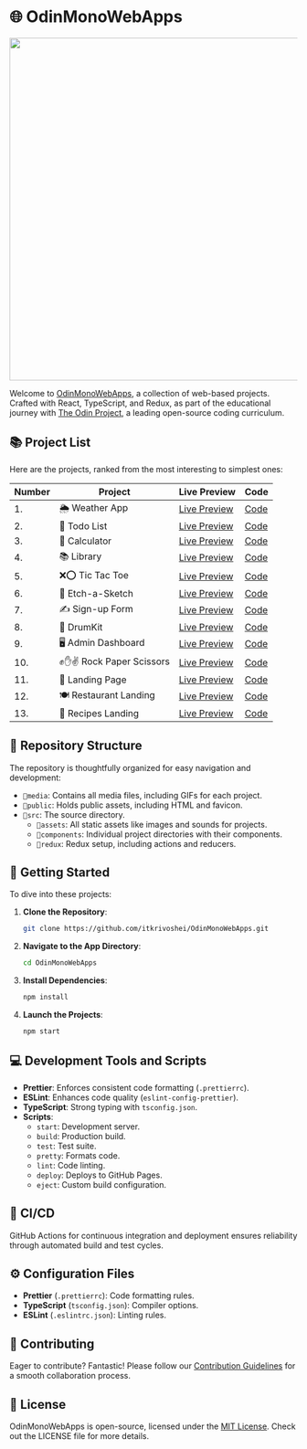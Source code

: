 # 🌐 OdinMonoWebApps

<p align="center">
  <img src="https://github.com/itkrivoshei/OdinMonoWebApps/blob/main/media/OdinMonoWebApps.gif?raw=true" height="600">
</p>

Welcome to [OdinMonoWebApps](https://itkrivoshei.github.io/OdinMonoWebApps), a collection of web-based projects. Crafted with React, TypeScript, and Redux, as part of the educational journey with [The Odin Project](https://www.theodinproject.com), a leading open-source coding curriculum.

## 📚 Project List

Here are the projects, ranked from the most interesting to simplest ones:

| Number | Project                    | Live Preview                                                                      | Code                                                                                              |
| ------ | -------------------------- | --------------------------------------------------------------------------------- | ------------------------------------------------------------------------------------------------- |
| 1.     | 🌦️ Weather App             | [Live Preview](https://itkrivoshei.github.io/OdinMonoWebApps/#/WeatherApp)        | [Code](https://github.com/itkrivoshei/OdinMonoWebApps/tree/main/src/components/WeatherApp)        |
| 2.     | 📝 Todo List               | [Live Preview](https://itkrivoshei.github.io/OdinMonoWebApps/#/TodoApp)           | [Code](https://github.com/itkrivoshei/OdinMonoWebApps/tree/main/src/components/TodoList)          |
| 3.     | 🧮 Calculator              | [Live Preview](https://itkrivoshei.github.io/OdinMonoWebApps/#/Calculator)        | [Code](https://github.com/itkrivoshei/OdinMonoWebApps/tree/main/src/components/Calculator)        |
| 4.     | 📚 Library                 | [Live Preview](https://itkrivoshei.github.io/OdinMonoWebApps/#/BookLibrary)       | [Code](https://github.com/itkrivoshei/OdinMonoWebApps/tree/main/src/components/LibraryApp)        |
| 5.     | ❌⭕ Tic Tac Toe           | [Live Preview](https://itkrivoshei.github.io/OdinMonoWebApps/#/TicTacToe)         | [Code](https://github.com/itkrivoshei/OdinMonoWebApps/tree/main/src/components/TicTacToe)         |
| 6.     | 🎨 Etch-a-Sketch           | [Live Preview](https://itkrivoshei.github.io/OdinMonoWebApps/#/EtchASketch)       | [Code](https://github.com/itkrivoshei/OdinMonoWebApps/tree/main/src/components/EtchASketch)       |
| 7.     | ✍️ Sign-up Form            | [Live Preview](https://itkrivoshei.github.io/OdinMonoWebApps/#/SignUpForm)        | [Code](https://github.com/itkrivoshei/OdinMonoWebApps/tree/main/src/components/SignUpForm)        |
| 8.     | 🥁 DrumKit                 | [Live Preview](https://itkrivoshei.github.io/OdinMonoWebApps/#/DrumKit)           | [Code](https://github.com/itkrivoshei/OdinMonoWebApps/tree/main/src/components/DrumKit)           |
| 9.     | 🖥️ Admin Dashboard         | [Live Preview](https://itkrivoshei.github.io/OdinMonoWebApps/#/DashLanding)       | [Code](https://github.com/itkrivoshei/OdinMonoWebApps/tree/main/src/components/AdminDashboard)    |
| 10.    | ✊✋✌️ Rock Paper Scissors | [Live Preview](https://itkrivoshei.github.io/OdinMonoWebApps/#/RockPaperScissors) | [Code](https://github.com/itkrivoshei/OdinMonoWebApps/tree/main/src/components/RockPaperScissors) |
| 11.    | 🚀 Landing Page            | [Live Preview](https://itkrivoshei.github.io/OdinMonoWebApps/#/Landing)           | [Code](https://github.com/itkrivoshei/OdinMonoWebApps/tree/main/src/components/LandingPage)       |
| 12.    | 🍽️ Restaurant Landing      | [Live Preview](https://itkrivoshei.github.io/OdinMonoWebApps/#/Restaurant)        | [Code](https://github.com/itkrivoshei/OdinMonoWebApps/tree/main/src/components/RestaurantPage)    |
| 13.    | 🍳 Recipes Landing         | [Live Preview](https://itkrivoshei.github.io/OdinMonoWebApps/#/OdinRecipes)       | [Code](https://github.com/itkrivoshei/OdinMonoWebApps/tree/main/src/components/Recipes)           |

## 📁 Repository Structure

The repository is thoughtfully organized for easy navigation and development:

- `📂media`: Contains all media files, including GIFs for each project.
- `📂public`: Holds public assets, including HTML and favicon.
- `📂src`: The source directory.
  - `📂assets`: All static assets like images and sounds for projects.
  - `📂components`: Individual project directories with their components.
  - `📂redux`: Redux setup, including actions and reducers.

## 🚀 Getting Started

To dive into these projects:

1. **Clone the Repository**:
   ```bash
   git clone https://github.com/itkrivoshei/OdinMonoWebApps.git
   ```
2. **Navigate to the App Directory**:
   ```bash
   cd OdinMonoWebApps
   ```
3. **Install Dependencies**:
   ```bash
   npm install
   ```
4. **Launch the Projects**:
   ```bash
   npm start
   ```

## 💻 Development Tools and Scripts

- **Prettier**: Enforces consistent code formatting (`.prettierrc`).
- **ESLint**: Enhances code quality (`eslint-config-prettier`).
- **TypeScript**: Strong typing with `tsconfig.json`.
- **Scripts**:
  - `start`: Development server.
  - `build`: Production build.
  - `test`: Test suite.
  - `pretty`: Formats code.
  - `lint`: Code linting.
  - `deploy`: Deploys to GitHub Pages.
  - `eject`: Custom build configuration.

## 🔄 CI/CD

GitHub Actions for continuous integration and deployment ensures reliability through automated build and test cycles.

## ⚙️ Configuration Files

- **Prettier** (`.prettierrc`): Code formatting rules.
- **TypeScript** (`tsconfig.json`): Compiler options.
- **ESLint** (`.eslintrc.json`): Linting rules.

## 🤝 Contributing

Eager to contribute? Fantastic! Please follow our [Contribution Guidelines](CONTRIBUTING.md) for a smooth collaboration process.

## 📜 License

OdinMonoWebApps is open-source, licensed under the [MIT License](LICENSE). Check out the LICENSE file for more details.
